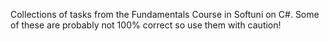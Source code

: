 Collections of tasks from the Fundamentals Course in Softuni on C#. Some of these are probably not 100% correct so use them with caution!
